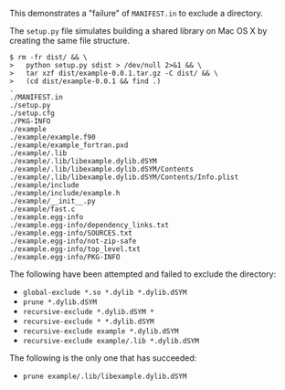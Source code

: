 This demonstrates a "failure" of `MANIFEST.in` to
exclude a directory.

The `setup.py` file simulates building a shared library
on Mac OS X by creating the same file structure.

```
$ rm -fr dist/ && \
>   python setup.py sdist > /dev/null 2>&1 && \
>   tar xzf dist/example-0.0.1.tar.gz -C dist/ && \
>   (cd dist/example-0.0.1 && find .)
.
./MANIFEST.in
./setup.py
./setup.cfg
./PKG-INFO
./example
./example/example.f90
./example/example_fortran.pxd
./example/.lib
./example/.lib/libexample.dylib.dSYM
./example/.lib/libexample.dylib.dSYM/Contents
./example/.lib/libexample.dylib.dSYM/Contents/Info.plist
./example/include
./example/include/example.h
./example/__init__.py
./example/fast.c
./example.egg-info
./example.egg-info/dependency_links.txt
./example.egg-info/SOURCES.txt
./example.egg-info/not-zip-safe
./example.egg-info/top_level.txt
./example.egg-info/PKG-INFO
```

The following have been attempted and failed to exclude the directory:

- `global-exclude *.so *.dylib *.dylib.dSYM`
- `prune *.dylib.dSYM`
- `recursive-exclude *.dylib.dSYM *`
- `recursive-exclude * *.dylib.dSYM`
- `recursive-exclude example *.dylib.dSYM`
- `recursive-exclude example/.lib *.dylib.dSYM`

The following is the only one that has succeeded:

- `prune example/.lib/libexample.dylib.dSYM`
